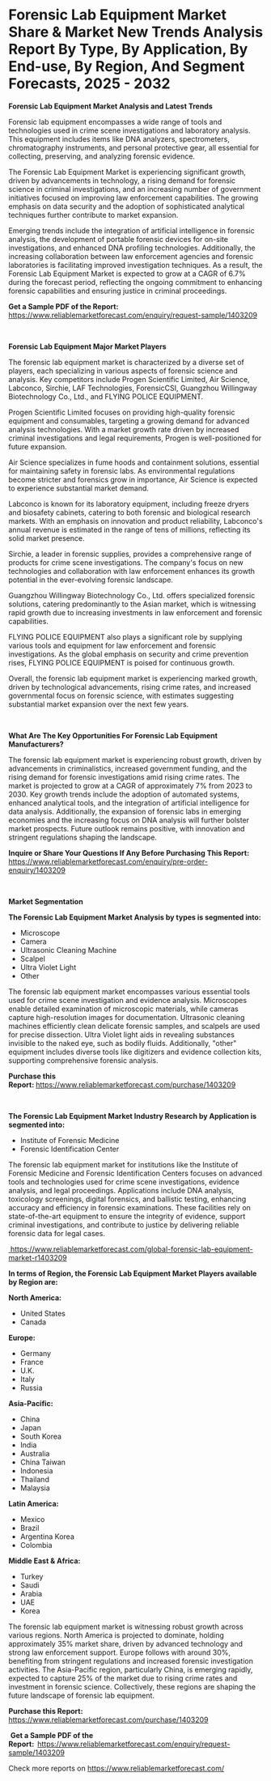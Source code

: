 <p><h1>Forensic Lab Equipment Market Share & Market New Trends Analysis Report By Type, By Application, By End-use, By Region, And Segment Forecasts, 2025 - 2032</h1></p><p><strong>Forensic Lab Equipment Market Analysis and Latest Trends</strong></p>
<p><p>Forensic lab equipment encompasses a wide range of tools and technologies used in crime scene investigations and laboratory analysis. This equipment includes items like DNA analyzers, spectrometers, chromatography instruments, and personal protective gear, all essential for collecting, preserving, and analyzing forensic evidence. </p><p>The Forensic Lab Equipment Market is experiencing significant growth, driven by advancements in technology, a rising demand for forensic science in criminal investigations, and an increasing number of government initiatives focused on improving law enforcement capabilities. The growing emphasis on data security and the adoption of sophisticated analytical techniques further contribute to market expansion. </p><p>Emerging trends include the integration of artificial intelligence in forensic analysis, the development of portable forensic devices for on-site investigations, and enhanced DNA profiling technologies. Additionally, the increasing collaboration between law enforcement agencies and forensic laboratories is facilitating improved investigation techniques. As a result, the Forensic Lab Equipment Market is expected to grow at a CAGR of 6.7% during the forecast period, reflecting the ongoing commitment to enhancing forensic capabilities and ensuring justice in criminal proceedings.</p></p>
<p><strong>Get a Sample PDF of the Report:&nbsp;</strong> <a href="https://www.reliablemarketforecast.com/enquiry/request-sample/1403209?utm_campaign=1141&utm_medium=2&utm_source=Github&utm_content=ia&utm_term=12012025&utm_id=forensic-lab-equipment">https://www.reliablemarketforecast.com/enquiry/request-sample/1403209</a></p>
<p>&nbsp;</p>
<p><strong>Forensic Lab Equipment Major Market Players</strong></p>
<p><p>The forensic lab equipment market is characterized by a diverse set of players, each specializing in various aspects of forensic science and analysis. Key competitors include Progen Scientific Limited, Air Science, Labconco, Sirchie, LAF Technologies, ForensicCSI, Guangzhou Willingway Biotechnology Co., Ltd., and FLYING POLICE EQUIPMENT.</p><p>Progen Scientific Limited focuses on providing high-quality forensic equipment and consumables, targeting a growing demand for advanced analysis technologies. With a market growth rate driven by increased criminal investigations and legal requirements, Progen is well-positioned for future expansion.</p><p>Air Science specializes in fume hoods and containment solutions, essential for maintaining safety in forensic labs. As environmental regulations become stricter and forensics grow in importance, Air Science is expected to experience substantial market demand.</p><p>Labconco is known for its laboratory equipment, including freeze dryers and biosafety cabinets, catering to both forensic and biological research markets. With an emphasis on innovation and product reliability, Labconco's annual revenue is estimated in the range of tens of millions, reflecting its solid market presence.</p><p>Sirchie, a leader in forensic supplies, provides a comprehensive range of products for crime scene investigations. The company's focus on new technologies and collaboration with law enforcement enhances its growth potential in the ever-evolving forensic landscape.</p><p>Guangzhou Willingway Biotechnology Co., Ltd. offers specialized forensic solutions, catering predominantly to the Asian market, which is witnessing rapid growth due to increasing investments in law enforcement and forensic capabilities.</p><p>FLYING POLICE EQUIPMENT also plays a significant role by supplying various tools and equipment for law enforcement and forensic investigations. As the global emphasis on security and crime prevention rises, FLYING POLICE EQUIPMENT is poised for continuous growth.</p><p>Overall, the forensic lab equipment market is experiencing marked growth, driven by technological advancements, rising crime rates, and increased governmental focus on forensic science, with estimates suggesting substantial market expansion over the next few years.</p></p>
<p>&nbsp;</p>
<p><strong>What Are The Key Opportunities For Forensic Lab Equipment Manufacturers?</strong></p>
<p><p>The forensic lab equipment market is experiencing robust growth, driven by advancements in criminalistics, increased government funding, and the rising demand for forensic investigations amid rising crime rates. The market is projected to grow at a CAGR of approximately 7% from 2023 to 2030. Key growth trends include the adoption of automated systems, enhanced analytical tools, and the integration of artificial intelligence for data analysis. Additionally, the expansion of forensic labs in emerging economies and the increasing focus on DNA analysis will further bolster market prospects. Future outlook remains positive, with innovation and stringent regulations shaping the landscape.</p></p>
<p><strong>Inquire or Share Your Questions If Any Before Purchasing This Report:</strong> <a href="https://www.reliablemarketforecast.com/enquiry/pre-order-enquiry/1403209?utm_campaign=1141&utm_medium=2&utm_source=Github&utm_content=ia&utm_term=12012025&utm_id=forensic-lab-equipment">https://www.reliablemarketforecast.com/enquiry/pre-order-enquiry/1403209</a></p>
<p>&nbsp;</p>
<p><strong>Market Segmentation</strong></p>
<p><strong>The Forensic Lab Equipment Market Analysis by types is segmented into:</strong></p>
<p><ul><li>Microscope</li><li>Camera</li><li>Ultrasonic Cleaning Machine</li><li>Scalpel</li><li>Ultra Violet Light</li><li>Other</li></ul></p>
<p><p>The forensic lab equipment market encompasses various essential tools used for crime scene investigation and evidence analysis. Microscopes enable detailed examination of microscopic materials, while cameras capture high-resolution images for documentation. Ultrasonic cleaning machines efficiently clean delicate forensic samples, and scalpels are used for precise dissection. Ultra Violet light aids in revealing substances invisible to the naked eye, such as bodily fluids. Additionally, "other" equipment includes diverse tools like digitizers and evidence collection kits, supporting comprehensive forensic analysis.</p></p>
<p><strong>Purchase this Report:&nbsp;</strong><a href="https://www.reliablemarketforecast.com/purchase/1403209?utm_campaign=1141&utm_medium=2&utm_source=Github&utm_content=ia&utm_term=12012025&utm_id=forensic-lab-equipment">https://www.reliablemarketforecast.com/purchase/1403209</a></p>
<p>&nbsp;</p>
<p><strong>The Forensic Lab Equipment Market Industry Research by Application is segmented into:</strong></p>
<p><ul><li>Institute of Forensic Medicine</li><li>Forensic Identification Center</li></ul></p>
<p><p>The forensic lab equipment market for institutions like the Institute of Forensic Medicine and Forensic Identification Centers focuses on advanced tools and technologies used for crime scene investigations, evidence analysis, and legal proceedings. Applications include DNA analysis, toxicology screenings, digital forensics, and ballistic testing, enhancing accuracy and efficiency in forensic examinations. These facilities rely on state-of-the-art equipment to ensure the integrity of evidence, support criminal investigations, and contribute to justice by delivering reliable forensic data for legal cases.</p></p>
<p><a href="https://www.reliablemarketforecast.com/global-forensic-lab-equipment-market-r1403209?utm_campaign=1141&utm_medium=2&utm_source=Github&utm_content=ia&utm_term=12012025&utm_id=forensic-lab-equipment">&nbsp;https://www.reliablemarketforecast.com/global-forensic-lab-equipment-market-r1403209</a></p>
<p><strong>In terms of Region, the Forensic Lab Equipment Market Players available by Region are:</strong></p>
<p>
    <p> <strong> North America: </strong>
        <ul>
            <li>United States</li>
            <li>Canada</li>
        </ul>
        </p> 
    <p> <strong> Europe: </strong>
        <ul>
            <li>Germany</li>
            <li>France</li>
            <li>U.K.</li>
            <li>Italy</li>
            <li>Russia</li>
        </ul>
        </p> 
    <p> <strong> Asia-Pacific: </strong>
        <ul>
            <li>China</li>
            <li>Japan</li>
            <li>South Korea</li>
            <li>India</li>
            <li>Australia</li>
            <li>China Taiwan</li>
            <li>Indonesia</li>
            <li>Thailand</li>
            <li>Malaysia</li>
        </ul>
        </p> 
    <p> <strong> Latin America: </strong>
        <ul>
            <li>Mexico</li>
            <li>Brazil</li>
            <li>Argentina Korea</li>
            <li>Colombia</li>
        </ul>
        </p> 
    <p> <strong> Middle East & Africa: </strong>
        <ul>
            <li>Turkey</li>
            <li>Saudi</li>
            <li>Arabia</li>
            <li>UAE</li>
            <li>Korea</li>
        </ul>
    </p>
    </p>
<p><p>The forensic lab equipment market is witnessing robust growth across various regions. North America is projected to dominate, holding approximately 35% market share, driven by advanced technology and strong law enforcement support. Europe follows with around 30%, benefiting from stringent regulations and increased forensic investigation activities. The Asia-Pacific region, particularly China, is emerging rapidly, expected to capture 25% of the market due to rising crime rates and investment in forensic science. Collectively, these regions are shaping the future landscape of forensic lab equipment.</p></p>
<p><strong>Purchase this Report: </strong><a href="https://www.reliablemarketforecast.com/purchase/1403209?utm_campaign=1141&utm_medium=2&utm_source=Github&utm_content=ia&utm_term=12012025&utm_id=forensic-lab-equipment">https://www.reliablemarketforecast.com/purchase/1403209</a></p>
<p>&nbsp;<strong>Get a Sample PDF of the Report:&nbsp;&nbsp;</strong><a href="https://www.reliablemarketforecast.com/enquiry/request-sample/1403209?utm_campaign=1141&utm_medium=2&utm_source=Github&utm_content=ia&utm_term=12012025&utm_id=forensic-lab-equipment">https://www.reliablemarketforecast.com/enquiry/request-sample/1403209</a></p>
<p><strong></strong></p>
<p>Check more reports on <a href="https://www.reliablemarketforecast.com/?utm_campaign=1141&utm_medium=2&utm_source=Github&utm_content=ia&utm_term=12012025&utm_id=forensic-lab-equipment">https://www.reliablemarketforecast.com/</a></p>
